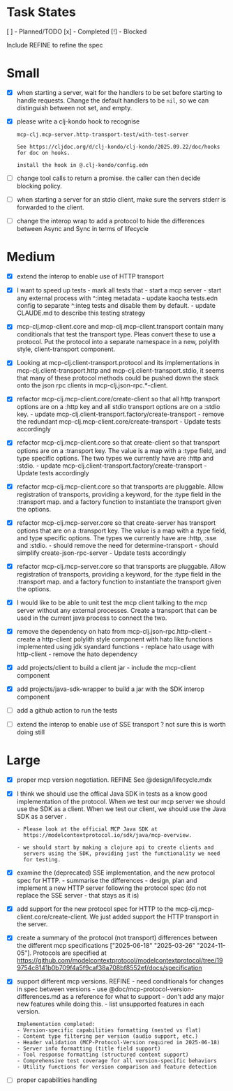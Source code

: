 # Task States

[ ] - Planned/TODO
[x] - Completed
[!] - Blocked

Include REFINE to refine the spec

# Small

- [x] when starting a server, wait for the handlers to be set before
      starting to handle requests.  Change the default handlers to be
     `nil`, so we can distinguish between not set, and empty.

- [x] please write a clj-kondo hook to recognise

	  mcp-clj.mcp-server.http-transport-test/with-test-server

      See https://cljdoc.org/d/clj-kondo/clj-kondo/2025.09.22/doc/hooks
      for doc on hooks.

	  install the hook in @.clj-kondo/config.edn

- [ ] change tool calls to return a promise.  the caller can
      then decide blocking policy.

- [ ] when starting a server for an stdio client, make sure the servers stderr
      is forwarded to the client.

- [ ] change the interop wrap to add a protocol to hide the differences
      between Async and Sync in terms of lifecycle

# Medium

- [x] extend the interop to enable use of HTTP transport

- [x] I want to speed up tests
       - mark all tests that
           - start a mcp server
		   - start any external process
         with ^:integ metadata
	   - update kaocha tests.edn config to separate ^:integ tests and
         disable them by default.
       - update CLAUDE.md to describe this testing strategy

- [x] mcp-clj.mcp-client.core and mcp-clj.mcp-client.transport contain
      many conditionals that test the transport type. Pleas convert
      these to use a protocol. Put the protocol into a separate
      namespace in a new, polylith style, client-transport component.

- [x] Looking at mcp-clj.client-transport.protocol and its
      implementations in mcp-clj.client-transport.http and
      mcp-clj.client-transport.stdio, it seems that many of these
      protocol methods could be pushed down the stack onto the json rpc
      clients in mcp-clj.json-rpc.*-client.

- [x] refactor mcp-clj.mcp-client.core/create-client so that all http
      transport options are on a :http key and all stdio transport
      options are on a :stdio key.
	  - update mcp-clj.client-transport.factory/create-transport
	  - remove the redundant mcp-clj.mcp-client.core/create-transport
	  - Update tests accordingly

- [x] refactor mcp-clj.mcp-client.core so that create-client so that
      transport options are on a :transport key.  The value is a map
      with a :type field, and type specific options. The two types we
      currently have are :http and :stdio.
	  - update mcp-clj.client-transport.factory/create-transport
	  - Update tests accordingly

- [x] refactor mcp-clj.mcp-client.core so that transports are pluggable.
      Allow registration of transports, providing a keyword, for the
      :type field in the :transport map. and a factory function to
      instantiate the transport given the options.

- [x] refactor mcp-clj.mcp-server.core so that create-server has
      transport options that are on a :transport key.  The value is a map
      with a :type field, and type specific options. The types we
      currently have are :http, :sse and :stdio.
	  - should remove the need for determine-transport
	  - should simplify create-json-rpc-server
	  - Update tests accordingly

- [x] refactor mcp-clj.mcp-server.core so that transports are pluggable.
      Allow registration of transports, providing a keyword, for the
      :type field in the :transport map. and a factory function to
      instantiate the transport given the options.

- [x] I would like to be able to unit test the mcp client talking to
      the mcp server without any external processes.  Create a transport
	  that can be used in the current java process to connect the two.

- [x] remove the dependency on hato from mcp-clj.json-rpc.http-client
       - create a http-client polylith style component with hato like
         functions implemented using jdk syandard functions
	   - replace hato usage with http-client
	   - remove the hato dependency

- [x] add projects/client to build a client jar
        - include the mcp-client component

- [x] add projects/java-sdk-wrapper to build a jar with the SDK interop
      component

- [ ] add a github action to run the tests

- [ ] extend the interop to enable use of SSE transport ? not sure this
      is worth doing still

# Large

- [x] proper mcp version negotiation. REFINE
      See @design/lifecycle.mdx

- [X] I think we should use the offical Java SDK in tests as a know good
      implementation of the protocol.  When we test our mcp server we should
	  use the SDK as a client.  When we test our client, we should use the
	  Java SDK as a server   .

      - Please look at the official MCP Java SDK at
        https://modelcontextprotocol.io/sdk/java/mcp-overview.

      - we should start by making a clojure api to create clients and
        servers using the SDK, providing just the functionality we need
        for testing.

- [x] examine the (deprecated) SSE implementation, and the new protocol spec for HTTP.
       - summarise the differences
	   - design, plan and implement a new HTTP server following the
         protocol spec (do not replace the SSE server - that stays as it
         is)

- [x]  add support for the new protocol spec for HTTP to the
       mcp-clj.mcp-client.core/create-client.  We just added support the
       HTTP transport in the server.

- [x] create a summary of the protocol (not transport) differences
      between the different mcp specifications ["2025-06-18"
      "2025-03-26" "2024-11-05"].
	  Protocols are specified at
	  https://github.com/modelcontextprotocol/modelcontextprotocol/tree/199754c8141b0b709f4a5f9caf38a708bf8552ef/docs/specification

- [x] support different mcp versions. REFINE
      - need conditionals for changes in spec between versions
	  - use @doc/mcp-protocol-version-differences.md as a reference for what to support
	  - don't add any major new features while doing this.
	  - list unsupported features in each version.

	  Implementation completed:
	  - Version-specific capabilities formatting (nested vs flat)
	  - Content type filtering per version (audio support, etc.)
	  - Header validation (MCP-Protocol-Version required in 2025-06-18)
	  - Server info formatting (title field support)
	  - Tool response formatting (structured content support)
	  - Comprehensive test coverage for all version-specific behaviors
	  - Utility functions for version comparison and feature detection


- [ ] proper capabilities handling
